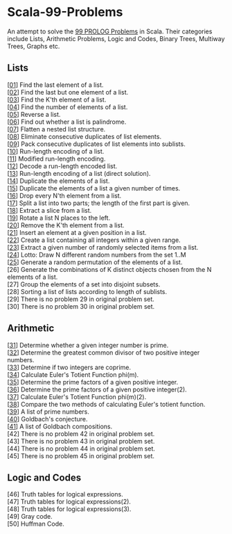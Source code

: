 # Scala-99-Problems

An attempt to solve the [99 PROLOG Problems](https://sites.google.com/site/prologsite/prolog-problems) in Scala. Their categories include Lists, 
Arithmetic Problems, Logic and Codes, Binary Trees, Multiway Trees, Graphs etc.

## Lists

[[01](https://github.com/krailis/99-Problems/blob/master/Scala/src/main/scala/com/krailis/scala_99_problems/Lists/P01.scala)] Find the last element of a list. <br />
[[02](https://github.com/krailis/99-Problems/blob/master/Scala/src/main/scala/com/krailis/scala_99_problems/Lists/P02.scala)] Find the last but one element of a list. <br />
[[03](https://github.com/krailis/99-Problems/blob/master/Scala/src/main/scala/com/krailis/scala_99_problems/Lists/P03.scala)] Find the K'th element of a list. <br />
[[04](https://github.com/krailis/99-Problems/blob/master/Scala/src/main/scala/com/krailis/scala_99_problems/Lists/P04.scala)] Find the number of elements of a list. <br />
[[05](https://github.com/krailis/99-Problems/blob/master/Scala/src/main/scala/com/krailis/scala_99_problems/Lists/P05.scala)] Reverse a list. <br />
[[06](https://github.com/krailis/99-Problems/blob/master/Scala/src/main/scala/com/krailis/scala_99_problems/Lists/P06.scala)] Find out whether a list is palindrome. <br />
[[07](https://github.com/krailis/99-Problems/blob/master/Scala/src/main/scala/com/krailis/scala_99_problems/Lists/P07.scala)] Flatten a nested list structure. <br />
[[08](https://github.com/krailis/99-Problems/blob/master/Scala/src/main/scala/com/krailis/scala_99_problems/Lists/P08.scala)] Eliminate consecutive duplicates of list elements. <br />
[[09](https://github.com/krailis/99-Problems/blob/master/Scala/src/main/scala/com/krailis/scala_99_problems/Lists/P09.scala)] Pack consecutive duplicates of list elements into sublists. <br />
[[10](https://github.com/krailis/99-Problems/blob/master/Scala/src/main/scala/com/krailis/scala_99_problems/Lists/P10.scala)] Run-length encoding of a list. <br />
[[11](https://github.com/krailis/99-Problems/blob/master/Scala/src/main/scala/com/krailis/scala_99_problems/Lists/P11.scala)] Modified run-length encoding. <br />
[[12](https://github.com/krailis/99-Problems/blob/master/Scala/src/main/scala/com/krailis/scala_99_problems/Lists/P12.scala)] Decode a run-length encoded list. <br />
[[13](https://github.com/krailis/99-Problems/blob/master/Scala/src/main/scala/com/krailis/scala_99_problems/Lists/P13.scala)] Run-length encoding of a list (direct solution). <br />
[[14](https://github.com/krailis/99-Problems/blob/master/Scala/src/main/scala/com/krailis/scala_99_problems/Lists/P14.scala)] Duplicate the elements of a list. <br />
[[15](https://github.com/krailis/99-Problems/blob/master/Scala/src/main/scala/com/krailis/scala_99_problems/Lists/P15.scala)] Duplicate the elements of a list a given number of times. <br />
[[16](https://github.com/krailis/99-Problems/blob/master/Scala/src/main/scala/com/krailis/scala_99_problems/Lists/P16.scala)] Drop every N'th element from a list. <br />
[[17](https://github.com/krailis/99-Problems/blob/master/Scala/src/main/scala/com/krailis/scala_99_problems/Lists/P17.scala)] Split a list into two parts; the length of the first part is given. <br />
[[18](https://github.com/krailis/99-Problems/blob/master/Scala/src/main/scala/com/krailis/scala_99_problems/Lists/P18.scala)] Extract a slice from a list. <br />
[[19](https://github.com/krailis/99-Problems/blob/master/Scala/src/main/scala/com/krailis/scala_99_problems/Lists/P19.scala)] Rotate a list N places to the left. <br />
[[20](https://github.com/krailis/99-Problems/blob/master/Scala/src/main/scala/com/krailis/scala_99_problems/Lists/P20.scala)] Remove the K'th element from a list. <br />
[[21](https://github.com/krailis/99-Problems/blob/master/Scala/src/main/scala/com/krailis/scala_99_problems/Lists/P21.scala)] Insert an element at a given position in a list. <br />
[[22](https://github.com/krailis/99-Problems/blob/master/Scala/src/main/scala/com/krailis/scala_99_problems/Lists/P22.scala)] Create a list containing all integers within a given range. <br />
[[23](https://github.com/krailis/99-Problems/blob/master/Scala/src/main/scala/com/krailis/scala_99_problems/Lists/P23.scala)] Extract a given number of randomly selected items from a list. <br />
[[24](https://github.com/krailis/99-Problems/blob/master/Scala/src/main/scala/com/krailis/scala_99_problems/Lists/P24.scala)] Lotto: Draw N different random numbers from the set 1..M <br />
[[25](https://github.com/krailis/99-Problems/blob/master/Scala/src/main/scala/com/krailis/scala_99_problems/Lists/P25.scala)] Generate a random permutation of the elements of a list. <br />
[26] Generate the combinations of K distinct objects chosen from the N elements of a list. <br />
[27] Group the elements of a set into disjoint subsets. <br />
[28] Sorting a list of lists according to length of sublists. <br />
[29] There is no problem 29 in original problem set. <br />
[30] There is no problem 30 in original problem set. <br />

## Arithmetic

[[31](https://github.com/krailis/99-Problems/blob/master/Scala/src/main/scala/com/krailis/scala_99_problems/Arithmetic/P31.scala)] Determine whether a given integer number is prime. <br />
[[32](https://github.com/krailis/99-Problems/blob/master/Scala/src/main/scala/com/krailis/scala_99_problems/Arithmetic/P32.scala)] Determine the greatest common divisor of two positive integer numbers. <br />
[[33](https://github.com/krailis/99-Problems/blob/master/Scala/src/main/scala/com/krailis/scala_99_problems/Arithmetic/P33.scala)] Determine if two integers are coprime. <br />
[[34](https://github.com/krailis/99-Problems/blob/master/Scala/src/main/scala/com/krailis/scala_99_problems/Arithmetic/P34.scala)] Calculate Euler's Totient Function phi(m). <br />
[[35](https://github.com/krailis/99-Problems/blob/master/Scala/src/main/scala/com/krailis/scala_99_problems/Arithmetic/P35.scala)] Determine the prime factors of a given positive integer. <br />
[[36](https://github.com/krailis/99-Problems/blob/master/Scala/src/main/scala/com/krailis/scala_99_problems/Arithmetic/P36.scala)] Determine the prime factors of a given positive integer(2). <br />
[[37](https://github.com/krailis/99-Problems/blob/master/Scala/src/main/scala/com/krailis/scala_99_problems/Arithmetic/P37.scala)] Calculate Euler's Totient Function phi(m)(2). <br />
[[38](https://github.com/krailis/99-Problems/blob/master/Scala/src/main/scala/com/krailis/scala_99_problems/Arithmetic/P38.scala)] Compare the two methods of calculating Euler's totient function. <br />
[[39](https://github.com/krailis/99-Problems/blob/master/Scala/src/main/scala/com/krailis/scala_99_problems/Arithmetic/P39.scala)] A list of prime numbers. <br />
[[40](https://github.com/krailis/99-Problems/blob/master/Scala/src/main/scala/com/krailis/scala_99_problems/Arithmetic/P40.scala)] Goldbach's conjecture. <br />
[[41](https://github.com/krailis/99-Problems/blob/master/Scala/src/main/scala/com/krailis/scala_99_problems/Arithmetic/P41.scala)] A list of Goldbach compositions. <br />
[42] There is no problem 42 in original problem set. <br />
[43] There is no problem 43 in original problem set. <br />
[44] There is no problem 44 in original problem set. <br />
[45] There is no problem 45 in original problem set. <br />

## Logic and Codes

[46] Truth tables for logical expressions. <br />
[47] Truth tables for logical expressions(2). <br />
[48] Truth tables for logical expressions(3). <br />
[49] Gray code. <br />
[50] Huffman Code. <br />


